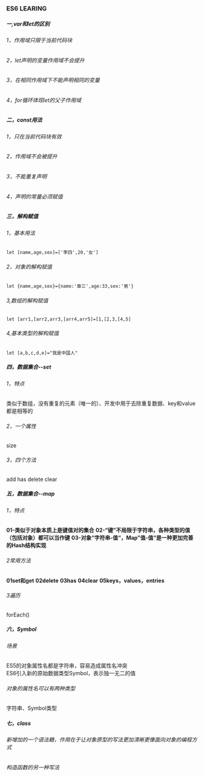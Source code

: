 ### ES6  LEARING
##### 一,var和let的区别
###### 1，作用域只限于当前代码块
###### 2，let声明的变量作用域不会提升
###### 3，在相同作用域下不能声明相同的变量
###### 4，for循环体现let的父子作用域
##### 二，const用法
###### 1，只在当前代码块有效
###### 2，作用域不会被提升
###### 3，不能重复声明
###### 4，声明的常量必须赋值
##### 三，解构赋值
###### 1，基本用法
`let [name,age,sex]=['李四',20,'女']`
###### 2，对象的解构赋值
`let {name,age,sex}={name:'章三',age:33,sex:'男'}`
###### 3,数组的解构赋值
`let [arr1,[arr2,arr3,[arr4,arr5]=[1,[2,3,[4,5]`
###### 4,基本类型的解构赋值
`let [a,b,c,d,e]="我是中国人"`
##### 四，数据集合--set
###### 1，特点
类似于数组，没有重复的元素（唯一的）、开发中用于去除重复数据、key和value都是相等的
###### 2，一个属性
size
###### 3，四个方法
add has delete clear
##### 五，数据集合--map
###### 1，特点
**01-类似于对象本质上是键值对的集合**
**02-“键”不局限于字符串，各种类型的值（包括对象）都可以当作键**
**03-对象“字符串-值“，Map”值-值“是一种更加完善的Hash结构实现**
###### 2常用方法
**01set和get**
**02delete**
**03has**
**04clear**
**05keys，values，entries**
###### 3遍历
forEach()
##### 六，Symbol
###### 场景
ES5的对象属性名都是字符串，容易造成属性名冲突<br>
ES6引入新的原始数据类型Symbol，表示独一无二的值
###### 对象的属性名可以有两种类型
字符串、Symbol类型
##### 七，class
###### 新增加的一个语法糖，作用在于让对象原型的写法更加清晰更像面向对象的编程方式
###### 构造函数的另一种写法
